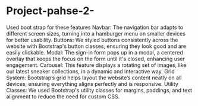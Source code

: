 # Project-pahse-2-
Used boot strap for these features
Navbar: The navigation bar adapts to different screen sizes, turning into a hamburger menu on smaller devices for better usability.
Buttons: We styled buttons consistently across the website with Bootstrap's button classes, ensuring they look good and are easily clickable.
Modal: The sign-in form pops up in a modal, a centered overlay that keeps the focus on the form until it's closed, enhancing user engagement.
Carousel: This feature displays a rotating set of images, like our latest sneaker collections, in a dynamic and interactive way.
Grid System: Bootstrap’s grid helps layout the website’s content neatly on all devices, ensuring everything aligns perfectly and is responsive.
Utility Classes: We used Bootstrap's utility classes for margins, paddings, and text alignment to reduce the need for custom CSS.
